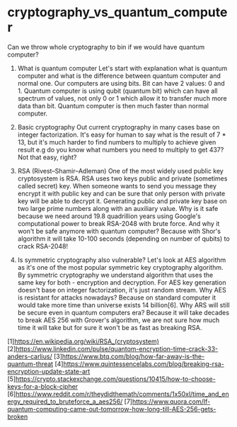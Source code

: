 # cryptography_vs_quantum_computer

Can we throw whole cryptography to bin if we would have quantum computer?

1. What is quantum computer
Let's start with explanation what is quantum computer and what is the difference between quantum computer and normal one.
Our computers are using bits. Bit can have 2 values: 0 and 1. Quantum computer is using qubit (quantum bit) which can have all spectrum of values, not only 0 or 1 which
allow it to transfer much more data than bit. Quantum computer is then much faster than normal computer.

2. Basic cryptography
Out current cryptography in many cases base on integer factorization. It's easy for human to say what is the result of 7 * 13, but it's much harder to find numbers to 
multiply to achieve given result e.g do you know what numbers you need to multiply to get 437? Not that easy, right?

3. RSA (Rivest–Shamir–Adleman)
One of the most widely used public key cryptosystem is RSA. RSA uses two keys public and private (sometimes called secret) key. When someone wants to send you message they encrypt it with public key
and can be sure that only person with private key will be able to decrypt it.
Generating public and private key base on two large prime numbers along with an auxiliary value.
Why is it safe because we need around 19.8 quadrillion years using Google's computational power to break RSA-2048 with brute force.
And why it won't be safe anymore with quantum computer? Because with Shor's algorithm it will take 10-100 seconds (depending on number of qubits) to crack RSA-2048!

4. Is symmetric cryptography also vulnerable?
Let's look at AES algorithm as it's one of the most popular symmetric key cryptography algorithm. By symmetric cryptography we understand algorithm that uses the same 
key for both - encryption and decryption. For AES key generation doesn't base on integer factorization, it's just random stream.
Why AES is resistant for attacks nowadays? Because on standard computer it would take more time than universe exists 14 billion[6].
Why ARS will still be secure even in quantum computers era? Because it will take decades to break AES 256 with Grover's algorithm, 
we are not sure how much time it will take but for sure it won't be as fast as breaking RSA.


[1]https://en.wikipedia.org/wiki/RSA_(cryptosystem)
[2]https://www.linkedin.com/pulse/quantom-encryption-time-crack-33-anders-carlius/
[3]https://www.btq.com/blog/how-far-away-is-the-quantum-threat
[4]https://www.quintessencelabs.com/blog/breaking-rsa-encryption-update-state-art
[5]https://crypto.stackexchange.com/questions/10415/how-to-choose-keys-for-a-block-cipher
[6]https://www.reddit.com/r/theydidthemath/comments/1x50xl/time_and_energy_required_to_bruteforce_a_aes256/
[7]https://www.quora.com/If-quantum-computing-came-out-tomorrow-how-long-till-AES-256-gets-broken